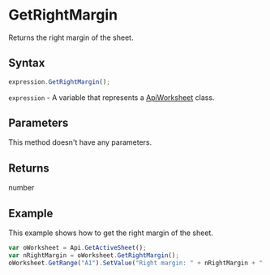 # GetRightMargin

Returns the right margin of the sheet.

## Syntax

```javascript
expression.GetRightMargin();
```

`expression` - A variable that represents a [ApiWorksheet](../ApiWorksheet.md) class.

## Parameters

This method doesn't have any parameters.

## Returns

number

## Example

This example shows how to get the right margin of the sheet.

```javascript editor-xlsx
var oWorksheet = Api.GetActiveSheet();
var nRightMargin = oWorksheet.GetRightMargin();
oWorksheet.GetRange("A1").SetValue("Right margin: " + nRightMargin + " mm");
```
